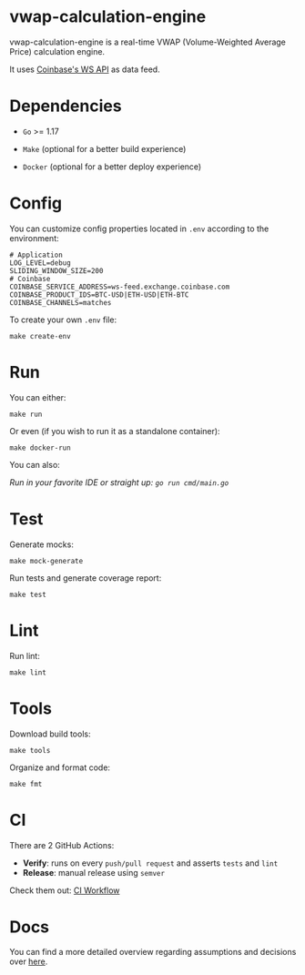 # vwap-calculation-engine
vwap-calculation-engine is a real-time VWAP (Volume-Weighted Average Price) calculation engine.

It uses [Coinbase's WS API](https://docs.cloud.coinbase.com/exchange/docs/websocket-overview) as data feed.

# Dependencies

- `Go` >= 1.17

- `Make` (optional for a better build experience)

- `Docker` (optional for a better deploy experience)

# Config
You can customize config properties located in `.env` according to the environment:

```
# Application
LOG_LEVEL=debug
SLIDING_WINDOW_SIZE=200
# Coinbase
COINBASE_SERVICE_ADDRESS=ws-feed.exchange.coinbase.com
COINBASE_PRODUCT_IDS=BTC-USD|ETH-USD|ETH-BTC
COINBASE_CHANNELS=matches
```

To create your own `.env` file:
```
make create-env
```

# Run

You can either:

```
make run
```

Or even (if you wish to run it as a standalone container):

```
make docker-run
```

You can also:

*Run in your favorite IDE or straight up: `go run cmd/main.go`*

# Test

Generate mocks:

```
make mock-generate
```

Run tests and generate coverage report:

```
make test
```

# Lint

Run lint:

```
make lint
```

# Tools

Download build tools:

```
make tools
```
Organize and format code:

```
make fmt
```

# CI

There are 2 GitHub Actions:
 - **Verify**: runs on every `push/pull request` and asserts `tests` and `lint`
 - **Release**: manual release using `semver`

Check them out: [CI Workflow](https://github.com/westcottian/vwap-calculation-engine/actions)


# Docs
You can find a more detailed overview regarding assumptions and decisions over [here](docs/).
